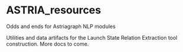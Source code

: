 # ASTRIA_resources
Odds and ends for Astriagraph NLP modules

Utilities and data artifacts for the  Launch State Relation Extraction tool construction. More docs to come.

